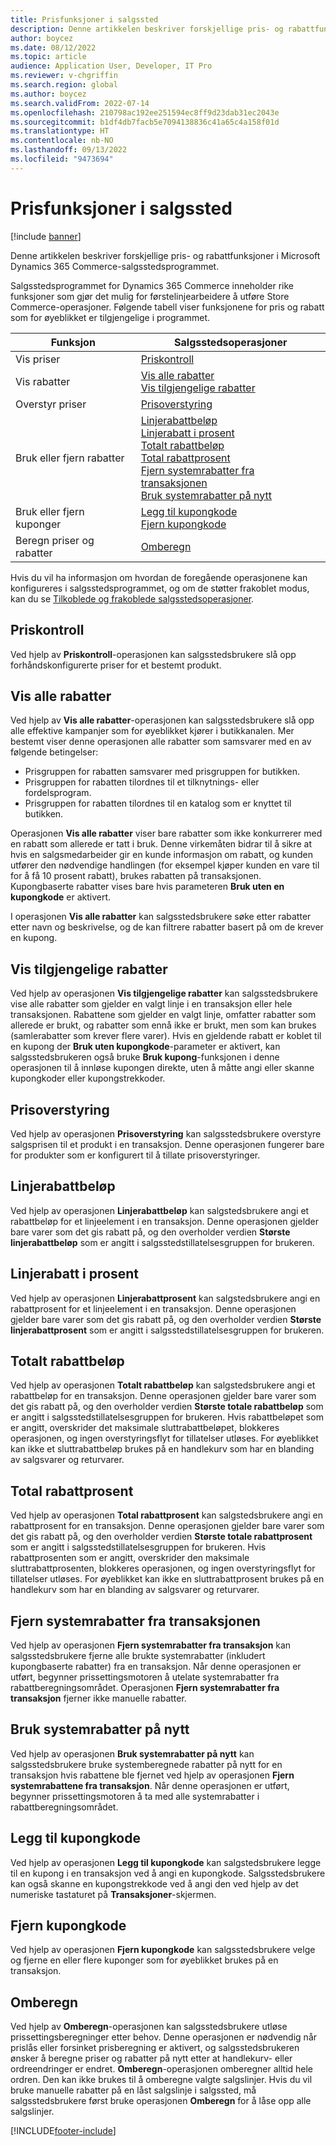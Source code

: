 ```yaml
---
title: Prisfunksjoner i salgssted
description: Denne artikkelen beskriver forskjellige pris- og rabattfunksjoner i Microsoft Dynamics 365 Commerce-salgsstedsprogrammet.
author: boycez
ms.date: 08/12/2022
ms.topic: article
audience: Application User, Developer, IT Pro
ms.reviewer: v-chgriffin
ms.search.region: global
ms.author: boycez
ms.search.validFrom: 2022-07-14
ms.openlocfilehash: 210798ac192ee251594ec8ff9d23dab31ec2043e
ms.sourcegitcommit: b1df4db7facb5e7094138836c41a65c4a158f01d
ms.translationtype: HT
ms.contentlocale: nb-NO
ms.lasthandoff: 09/13/2022
ms.locfileid: "9473694"
---
```

# <a name="pricing-functions-in-pos"></a>Prisfunksjoner i salgssted

[!include [banner](includes/banner.md)]

Denne artikkelen beskriver forskjellige pris- og rabattfunksjoner i Microsoft Dynamics 365 Commerce-salgsstedsprogrammet.

Salgsstedsprogrammet for Dynamics 365 Commerce inneholder rike funksjoner som gjør det mulig for førstelinjearbeidere å utføre Store Commerce-operasjoner. Følgende tabell viser funksjonene for pris og rabatt som for øyeblikket er tilgjengelige i programmet.

| Funksjon                       | Salgsstedsoperasjoner |
|--------------------------------|----------------|
| Vis priser                    | [Priskontroll](#price-check) |
| Vis rabatter                 | [Vis alle rabatter](#view-all-discounts)<br>[Vis tilgjengelige rabatter](#view-available-discounts) |
| Overstyr priser                | [Prisoverstyring](#price-override) |
| Bruk eller fjern rabatter      | [Linjerabattbeløp](#line-discount-amount)<br>[Linjerabatt i prosent](#line-discount-percent)<br>[Totalt rabattbeløp](#total-discount-amount)<br>[Total rabattprosent](#total-discount-percent)<br>[Fjern systemrabatter fra transaksjonen](#remove-system-discounts-from-transaction)<br>[Bruk systemrabatter på nytt](#reapply-system-discounts) |
| Bruk eller fjern kuponger        | [Legg til kupongkode](#add-coupon-code)<br>[Fjern kupongkode](#remove-coupon-code) |
| Beregn priser og rabatter | [Omberegn](#recalculate) |

Hvis du vil ha informasjon om hvordan de foregående operasjonene kan konfigureres i salgsstedsprogrammet, og om de støtter frakoblet modus, kan du se [Tilkoblede og frakoblede salgsstedsoperasjoner](pos-operations.md).

## <a name="price-check"></a>Priskontroll

Ved hjelp av **Priskontroll**-operasjonen kan salgsstedsbrukere slå opp forhåndskonfigurerte priser for et bestemt produkt.

## <a name="view-all-discounts"></a>Vis alle rabatter

Ved hjelp av **Vis alle rabatter**-operasjonen kan salgsstedsbrukere slå opp alle effektive kampanjer som for øyeblikket kjører i butikkanalen. Mer bestemt viser denne operasjonen alle rabatter som samsvarer med en av følgende betingelser:

- Prisgruppen for rabatten samsvarer med prisgruppen for butikken.
- Prisgruppen for rabatten tilordnes til et tilknytnings- eller fordelsprogram.
- Prisgruppen for rabatten tilordnes til en katalog som er knyttet til butikken.

Operasjonen **Vis alle rabatter** viser bare rabatter som ikke konkurrerer med en rabatt som allerede er tatt i bruk. Denne virkemåten bidrar til å sikre at hvis en salgsmedarbeider gir en kunde informasjon om rabatt, og kunden utfører den nødvendige handlingen (for eksempel kjøper kunden en vare til for å få 10 prosent rabatt), brukes rabatten på transaksjonen. Kupongbaserte rabatter vises bare hvis parameteren **Bruk uten en kupongkode** er aktivert.

I operasjonen **Vis alle rabatter** kan salgsstedsbrukere søke etter rabatter etter navn og beskrivelse, og de kan filtrere rabatter basert på om de krever en kupong.

## <a name="view-available-discounts"></a>Vis tilgjengelige rabatter

Ved hjelp av operasjonen **Vis tilgjengelige rabatter** kan salgsstedsbrukere vise alle rabatter som gjelder en valgt linje i en transaksjon eller hele transaksjonen. Rabattene som gjelder en valgt linje, omfatter rabatter som allerede er brukt, og rabatter som ennå ikke er brukt, men som kan brukes (samlerabatter som krever flere varer). Hvis en gjeldende rabatt er koblet til en kupong der **Bruk uten kupongkode**-parameter er aktivert, kan salgsstedsbrukeren også bruke **Bruk kupong**-funksjonen i denne operasjonen til å innløse kupongen direkte, uten å måtte angi eller skanne kupongkoder eller kupongstrekkoder.

## <a name="price-override"></a>Prisoverstyring

Ved hjelp av operasjonen **Prisoverstyring** kan salgsstedsbrukere overstyre salgsprisen til et produkt i en transaksjon. Denne operasjonen fungerer bare for produkter som er konfigurert til å tillate prisoverstyringer.

## <a name="line-discount-amount"></a>Linjerabattbeløp

Ved hjelp av operasjonen **Linjerabattbeløp** kan salgstedsbrukere angi et rabattbeløp for et linjeelement i en transaksjon. Denne operasjonen gjelder bare varer som det gis rabatt på, og den overholder verdien **Største linjerabattbeløp** som er angitt i salgsstedstillatelsesgruppen for brukeren.

## <a name="line-discount-percent"></a>Linjerabatt i prosent

Ved hjelp av operasjonen **Linjerabattprosent** kan salgstedsbrukere angi en rabattprosent for et linjeelement i en transaksjon. Denne operasjonen gjelder bare varer som det gis rabatt på, og den overholder verdien **Største linjerabattprosent** som er angitt i salgsstedstillatelsesgruppen for brukeren.

## <a name="total-discount-amount"></a>Totalt rabattbeløp

Ved hjelp av operasjonen **Totalt rabattbeløp** kan salgstedsbrukere angi et rabattbeløp for en transaksjon. Denne operasjonen gjelder bare varer som det gis rabatt på, og den overholder verdien **Største totale rabattbeløp** som er angitt i salgsstedstillatelsesgruppen for brukeren. Hvis rabattbeløpet som er angitt, overskrider det maksimale sluttrabattbeløpet, blokkeres operasjonen, og ingen overstyringsflyt for tillatelser utløses. For øyeblikket kan ikke et sluttrabattbeløp brukes på en handlekurv som har en blanding av salgsvarer og returvarer.

## <a name="total-discount-percent"></a>Total rabattprosent

Ved hjelp av operasjonen **Total rabattprosent** kan salgstedsbrukere angi en rabattprosent for en transaksjon. Denne operasjonen gjelder bare varer som det gis rabatt på, og den overholder verdien **Største totale rabattprosent** som er angitt i salgsstedstillatelsesgruppen for brukeren. Hvis rabattprosenten som er angitt, overskrider den maksimale sluttrabattprosenten, blokkeres operasjonen, og ingen overstyringsflyt for tillatelser utløses. For øyeblikket kan ikke en sluttrabattprosent brukes på en handlekurv som har en blanding av salgsvarer og returvarer.

## <a name="remove-system-discounts-from-transaction"></a>Fjern systemrabatter fra transaksjonen

Ved hjelp av operasjonen **Fjern systemrabatter fra transaksjon** kan salgsstedsbrukere fjerne alle brukte systemrabatter (inkludert kupongbaserte rabatter) fra en transaksjon. Når denne operasjonen er utført, begynner prissettingsmotoren å utelate systemrabatter fra rabattberegningsområdet. Operasjonen **Fjern systemrabatter fra transaksjon** fjerner ikke manuelle rabatter.

## <a name="reapply-system-discounts"></a>Bruk systemrabatter på nytt

Ved hjelp av operasjonen **Bruk systemrabatter på nytt** kan salgsstedsbrukere bruke systemberegnede rabatter på nytt for en transaksjon hvis rabattene ble fjernet ved hjelp av operasjonen **Fjern systemrabattene fra transaksjon**. Når denne operasjonen er utført, begynner prissettingsmotoren å ta med alle systemrabatter i rabattberegningsområdet.

## <a name="add-coupon-code"></a>Legg til kupongkode

Ved hjelp av operasjonen **Legg til kupongkode** kan salgstedsbrukere legge til en kupong i en transaksjon ved å angi en kupongkode. Salgsstedsbrukere kan også skanne en kupongstrekkode ved å angi den ved hjelp av det numeriske tastaturet på **Transaksjoner**-skjermen.

## <a name="remove-coupon-code"></a>Fjern kupongkode

Ved hjelp av operasjonen **Fjern kupongkode** kan salgsstedsbrukere velge og fjerne en eller flere kuponger som for øyeblikket brukes på en transaksjon.

## <a name="recalculate"></a>Omberegn

Ved hjelp av **Omberegn**-operasjonen kan salgsstedsbrukere utløse prissettingsberegninger etter behov. Denne operasjonen er nødvendig når prislås eller forsinket prisberegning er aktivert, og salgsstedsbrukeren ønsker å beregne priser og rabatter på nytt etter at handlekurv- eller ordreendringer er endret. **Omberegn**-operasjonen omberegner alltid hele ordren. Den kan ikke brukes til å omberegne valgte salgslinjer. Hvis du vil bruke manuelle rabatter på en låst salgslinje i salgssted, må salgsstedsbrukere først bruke operasjonen **Omberegn** for å låse opp alle salgslinjer.

[!INCLUDE[footer-include](../includes/footer-banner.md)]
